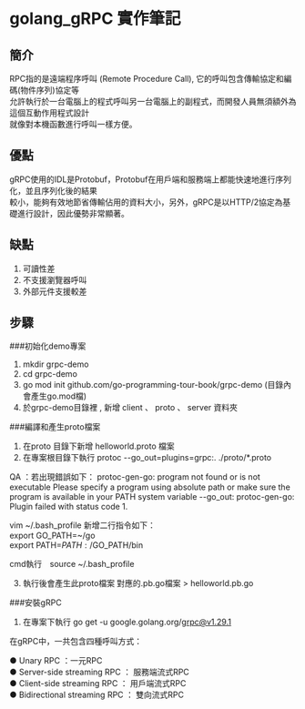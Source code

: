 # golang_gRPC  實作筆記

## 簡介
RPC指的是遠端程序呼叫 (Remote Procedure Call), 它的呼叫包含傳輸協定和編碼(物件序列)協定等   
允許執行於一台電腦上的程式呼叫另一台電腦上的副程式，而開發人員無須額外為這個互動作用程式設計  
就像對本機函數進行呼叫一樣方便。

## 優點
gRPC使用的IDL是Protobuf，Protobuf在用戶端和服務端上都能快速地進行序列化，並且序列化後的結果   
較小，能夠有效地節省傳輸佔用的資料大小，另外，gRPC是以HTTP/2協定為基礎進行設計，因此優勢非常顯著。


## 缺點
1. 可讀性差
2. 不支援瀏覽器呼叫
3. 外部元件支援較差


## 步驟

###初始化demo專案
1. mkdir grpc-demo
2. cd grpc-demo
3. go mod init github.com/go-programming-tour-book/grpc-demo (目錄內會產生go.mod檔)
4. 於grpc-demo目錄裡 , 新增 client 、 proto 、 server 資料夾

###編譯和產生proto檔案
1. 在proto 目錄下新增 helloworld.proto 檔案
2. 在專案根目錄下執行 protoc --go_out=plugins=grpc:. ./proto/*.proto  

QA ：若出現錯誤如下：
   protoc-gen-go: program not found or is not executable
   Please specify a program using absolute path or make sure the program is available in your PATH system variable
   --go_out: protoc-gen-go: Plugin failed with status code 1.
   
   vim ~/.bash_profile  新增二行指令如下：  
   export GO_PATH=~/go  
   export PATH=$PATH:/$GO_PATH/bin
   
   cmd執行　source ~/.bash_profile

3. 執行後會產生此proto檔案 對應的.pb.go檔案  > helloworld.pb.go


###安裝gRPC

1. 在專案下執行   go get -u google.golang.org/grpc@v1.29.1

在gRPC中，一共包含四種呼叫方式：  

● Unary RPC ：一元RPC  
● Server-side streaming RPC ： 服務端流式RPC  
● Client-side streaming RPC ： 用戶端流式RPC  
● Bidirectional streaming RPC ： 雙向流式RPC

   
   
   

